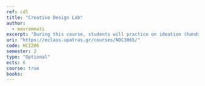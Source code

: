 ```yaml
---
ref: cdl
title: "Creative Design Lab"
author: 
  - mavrommati
excerpt: "During this course, students will practice on ideation (hands on during the lab) with several creative techniques"
uri: "https://eclass.upatras.gr/courses/NOC3065/"
code: HCI206
semester: 2
type: "Optional"
ects: 6
course: true
books: 
---
```


